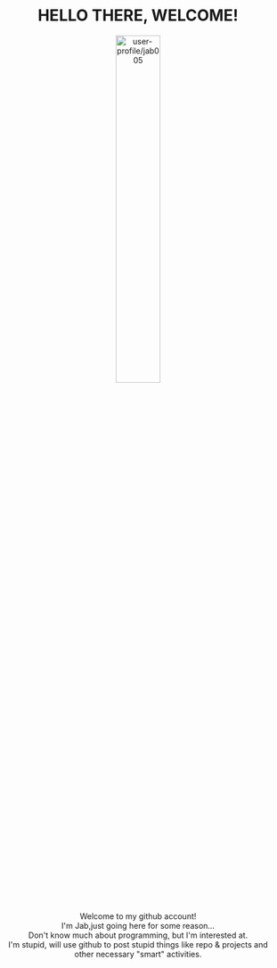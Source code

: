 <h1 align="center">HELLO THERE, WELCOME!</h1>
<p align="center" /><img style="width:40%" src="https://avatars.githubusercontent.com/u/164631211?v=4" height="auto" alt="user-profile/jab005" />
<p align="center">Welcome to my github account!<br>
I'm Jab,just going here for some reason...<br>
Don't know much about programming, but I'm interested at.<br>
I'm stupid, will use github to post stupid things like repo & projects and other necessary "smart" activities.
</p>
